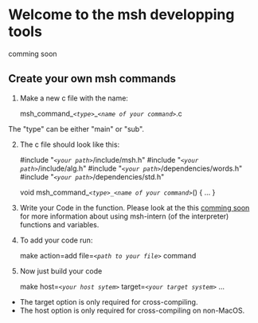 # Welcome to the msh developping tools

comming soon

## Create your own msh commands
1. Make a new c file with the name: 

    msh_command_<i>`<type>`</i>_<i>`<name of your command>`</i>.c

The "type" can be either "main" or "sub".

2. The c file should look like this:

    #include "<i>`<your path>`</i>/include/msh.h"
    #include "<i>`<your path>`</i>/include/alg.h"
    #include "<i>`<your path>`</i>/dependencies/words.h"
    #include "<i>`<your path>`</i>/dependencies/std.h"

    void msh_command_<i>`<type>`</i>`_`<i>`<name of your command>`</i>() {
        ...
    }

3. Write your Code in the function. Please look at the this [comming soon]() for more information about using msh-intern (of the interpreter) functions and variables.

4. To add your code run:

    make action=add file=<i>`<path to your file>`</i> command

5. Now just build your code

    make host=<i>`<your host sytem>`</i> target=<i>`<your target system>`</i> ...

- The target option is only required for cross-compiling.
- The host option is only required for cross-compiling on non-MacOS.